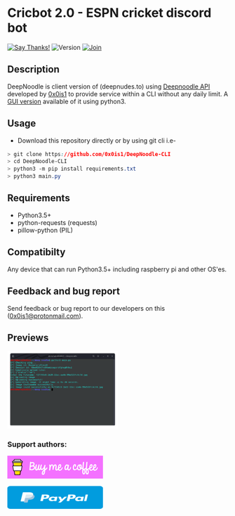 # Cricbot 2.0 - ESPN cricket discord bot

[![Say Thanks!](https://img.shields.io/badge/Say%20Thanks-!-1EAEDB.svg)](https://saythanks.io/to/0x0is1off@gmail.com)
![Version](https://img.shields.io/badge/Version-1.0-red)
[![Join](https://img.shields.io/badge/Join-Discord-blue)](https://discord.gg/PyzaTzs2cF)


## Description
DeepNoodle is client version of (deepnudes.to) using [Deepnoodle API](https://github.com/0x0is1/DeepNoodle-API) developed by [0x0is1](https://github.com/0x0is1) to provide service within a CLI without any daily limit. A [GUI version](https://github.com/0x0is1/deepnoodle-GUI) available of it using python3.

## Usage

* Download this repository directly or by using git cli i.e-

```css
> git clone https://github.com/0x0is1/DeepNoodle-CLI
> cd DeepNoodle-CLI
> python3 -m pip install requirements.txt
> python3 main.py
```

## Requirements
* Python3.5+
* python-requests (requests)
* pillow-python (PIL)

## Compatibilty 

Any device that can run Python3.5+ including raspberry pi and other OS'es.

## Feedback and bug report

Send feedback or bug report to our developers on this (0x0is1@protonmail.com).

## Previews
<img src="./res/preview-1.png" width=50% height=50%> </img>

### **Support authors**:

[![Donate](https://raw.githubusercontent.com/0x0is1/inproject-asset-container/master//default-pink.png)](https://www.buymeacoffee.com/6dciIwk)

[![Donate](https://raw.githubusercontent.com/0x0is1/inproject-asset-container/master//-460.png)](https://paypal.me/0x0is1?locale.x=en_GB)

